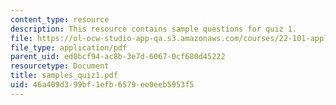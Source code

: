 ```yaml
---
content_type: resource
description: This resource contains sample questions for quiz 1.
file: https://ol-ocw-studio-app-qa.s3.amazonaws.com/courses/22-101-applied-nuclear-physics-fall-2006/46a409d399bf1efb6579ee0eeb5953f5_samples_quiz1.pdf
file_type: application/pdf
parent_uid: ed0bcf94-ac8b-3e7d-6067-0cf680d45222
resourcetype: Document
title: samples_quiz1.pdf
uid: 46a409d3-99bf-1efb-6579-ee0eeb5953f5
---
```

